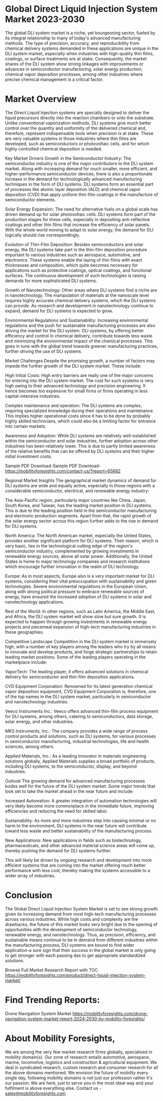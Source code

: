 # Global Direct Liquid Injection System Market 2023-2030
The global DLI system market is a niche, yet bourgeoning sector, fueled by its integral relationship to many of today's advanced manufacturing methods. The type of precision, accuracy, and reproducibility from chemical delivery systems demanded in these applications are unique in the DLI system market, especially when industries with high-quality thin films, coatings, or surface treatments are at stake. Consequently, the market shares of the DLI system show strong linkages with improvements or advances in semiconductor manufacturing, solar energy production, chemical vapor deposition processes, among other industries where precise chemical management is a critical factor.

# Market Overview
The Direct Liquid Injection systems are specially designed to deliver the liquid precursors directly into the reaction chambers or onto the substrate. Unlike conventional vaporization methods, DLI systems give much better control over the quantity and uniformity of the delivered chemical and, therefore, represent indispensable tools when precision is at stake. These are very valuable systems in those industries where thin films are developed, such as semiconductors or photovoltaic cells, and for which highly controlled chemical deposition is needed.

Key Market Drivers
Growth in the Semiconductor Industry: The semiconductor industry is one of the major contributors to the DLI system market. Along with increasing demand for much smaller, more efficient, and higher-performance semiconductor devices, there is also a proportionate increase in the demand for technologically advanced manufacturing techniques in the form of DLI systems. DLI systems form an essential part of processes like atomic layer deposition (ALD) and chemical vapor deposition (CVD) that apply uniform thin-film coatings in the manufacture of semiconductor elements.

Solar Energy Expansion: The need for alternative fuels on a global scale has driven demand up for solar photovoltaic cells. DLI systems form part of the production stages for these cells, especially in depositing anti-reflective coatings and other thin films that increase the efficiency of solar panels. With the whole world moving to adapt to solar energy, the demand for DLI logically should rise correspondingly.

Evolution of Thin-Film Deposition: Besides semiconductors and solar energy, the DLI systems take part in the thin-film deposition procedure important to various industries such as aerospace, automotive, and electronics. These systems enable the laying of thin films with exact thicknesses and composition, which quite becomes necessary for applications such as protective coatings, optical coatings, and functional surfaces. The continuous development of such technologies is raising demands for more sophisticated DLI systems.

Growth of Nanotechnology: Other areas where DLI systems find a niche are in nanotechnology. The manipulation of materials at the nanoscale level requires highly accurate chemical delivery systems, which the DLI systems can provide. As research and development in nanotechnology continue to expand, demand for DLI systems is expected to grow.

Environmental Regulations and Sustainability: Increasing environmental regulations and the push for sustainable manufacturing processes are also driving the market for the DLI system. DLI systems, by offering better efficiency and control in chemical delivery, contribute towards less waste and minimizing the environmental impact of the chemical processes. This goes in tune with the global trend towards greener manufacturing practices, further driving the use of DLI systems.

Market Challenges
Despite the promising growth, a number of factors may impede the further growth of the DLI system market. These include:

High Initial Costs: High entry barriers are really one of the major concerns for entering into the DLI system market. The cost for such systems is very high owing to their advanced technology and precision engineering. It hence becomes too expensive for small firms or firms operating in less capital-intensive industries.

Complex maintenance and operation: The DLI systems are complex, requiring specialized knowledge during their operations and maintenance. This implies higher operational costs since it has to be done by probably highly skilled technicians, which could also be a limiting factor for entrance into certain markets.

Awareness and Adoption: While DLI systems are relatively well-established within the semiconductor and solar industries, further adoption across other industries has been relatively lower. This is due to partly limited awareness of the relative benefits that can be offered by DLI systems and their higher initial investment costs.

Sample PDF Download-Sample PDF Download- https://mobilityforesights.com/contact-us/?report=65682



Regional Market Insights
The geographical market dynamics of demand for DLI systems are wide and equally active, especially in those regions with a considerable semiconductor, electrical, and renewable energy industry:

The Asia-Pacific region, particularly major countries like China, Japan, South Korea, and Taiwan, has the leading market position in DLI systems. This is due to the leading position held in the semiconductor manufacturing and electronic production segments. Apart from that, the rapid growth of the solar energy sector across this region further adds to the rise in demand for DLI systems.

North America: The North American market, especially the United States, provides another significant platform for DLI systems. Their reason, which is very basic, lies in the technological cutting edge of the region's semiconductor industry, complemented by growing investments in renewable energy sources, above all solar power. Additionally, the United States is home to major technology companies and research institutions which encourage further innovation in the realm of DLI technology.

Europe: As in most aspects, Europe also is a very important market for DLI systems, considering their vital preoccupation with sustainability and green technologies. Severe environmental regulations in the European Union, along with strong political pressure to embrace renewable sources of energy, have ensured the increased adoption of DLI systems in solar and nanotechnology applications.

Rest of the World: In other regions, such as Latin America, the Middle East, and Africa, the DLI system market will show slow but sure growth. It is expected to happen through growing investments in renewable energy projects and piecemeal expansion of high-tech manufacturing industries in these geographies.

Competitive Landscape
Competition in the DLI system market is immensely high, with a number of key players among the leaders who try by all means to innovate and develop products, and forge strategic partnerships to retain leading market positions. Some of the leading players operating in the marketplace include:

VaporTech: The leading player, it offers advanced solutions in chemical delivery for semiconductor and thin-film deposition applications.

CVD Equipment Corporation: Renowned for its latest generation chemical vapor deposition equipment, CVD Equipment Corporation is, therefore, one of the top names in the DLI system market, particularly in semiconductor and nanotechnology industries.

Veeco Instruments Inc.: Veeco offers advanced thin-film process equipment for DLI systems, among others, catering to semiconductors, data storage, solar energy, and other industries.

MKS Instruments, Inc.: The company provides a wide range of process control products and solutions, such as DLI systems, for various processes in semiconductor manufacturing, industrial technologies, life and health sciences, among others.

Applied Materials, Inc.: As a leading innovator in materials engineering solutions globally, Applied Materials supplies a broad portfolio of products, including DLI systems, to the semiconductor, display, and beyond industries.

Outlook
The growing demand for advanced manufacturing processes bodes well for the future of the DLI system market. Some major trends that look set to take the market ahead in the near future and include:

Increased Automation: A greater integration of automation technologies will very likely become more commonplace in the immediate future, improving efficiencies and reducing the need for skilled labor.

Sustainability: As more and more industries step into causing minimal or no harm to the environment, DLI systems in the near future will contribute toward less waste and better sustainability of the manufacturing process.

New Applications: New applications in fields such as biotechnology, pharmaceuticals, and other advanced material science areas will come up, thereby pushing the demand for DLI systems further.

This will likely be driven by ongoing research and development into more efficient systems that are coming into the market offering much better performance with less cost, thereby making the systems accessible to a wider array of industries.

# Conclusion
The Global Direct Liquid Injection System Market is set to see strong growth given its increasing demand from most high-tech manufacturing processes across various industries. While high costs and complexity are the drawbacks, the future of this market looks very bright due to the opening of opportunities with the development of semiconductor technology, renewable energy, and nanotechnology. Thus, as precision, efficiency, and sustainable means continue to be in demand from different industries within the manufacturing process, DLI systems are bound to find wider application-a sure sign that their success in the global market is only going to get stronger with each passing das to get appropriate standardized solutions.



Browse Full Market Research Report with TOC
https://mobilityforesights.com/product/direct-liquid-injection-system-market/






# Find Trending Reports:

Drone Navigation System Market https://mobilityforesights.com/drone-navigation-system-market-report-2024-2030-by-mobility-foresights/






# About Mobility Foresights,
We are among the very few market research firms globally, specialised in mobility domain(s). Our zone of research entails automotive, aerospace, marine, locomotive, logistics and construction & agricultural equipment. We deal in syndicated research, custom research and consumer research for all the above domains mentioned.
We envision the future of mobility every single day, following mobility domains is not just our profession rather it's our passion. We are here, just to serve you in the most ideal way and your fulfilment is above everything else. Contact us -  sales@mobilityforesights.com 




